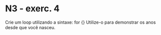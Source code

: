 # N3 - exerc. 4

Crie um loop utilizando a sintaxe: for {}
Utilize-o para demonstrar os anos desde que você nasceu.

